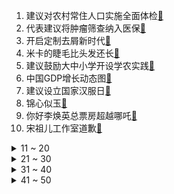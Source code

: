1. 建议对农村常住人口实施全面体检[:link:](https://s.weibo.com/weibo?q=%23建议对农村常住人口实施全面体检%23&Refer=top)
2. 代表建议将肿瘤筛查纳入医保[:link:](https://s.weibo.com/weibo?q=%23代表建议将肿瘤筛查纳入医保%23&Refer=top)
3. 开启定制去屑新时代[:link:](https://s.weibo.com/weibo?q=%23开启定制去屑新时代%23&Refer=top)
4. 米卡的睫毛比头发还长[:link:](https://s.weibo.com/weibo?q=%23米卡的睫毛比头发还长%23&Refer=top)
5. 建议鼓励大中小学开设学农实践[:link:](https://s.weibo.com/weibo?q=%23建议鼓励大中小学开设学农实践%23&Refer=top)
6. 中国GDP增长动态图[:link:](https://s.weibo.com/weibo?q=%23中国GDP增长动态图%23&Refer=top)
7. 建议设立国家汉服日[:link:](https://s.weibo.com/weibo?q=%23建议设立国家汉服日%23&Refer=top)
8. 锦心似玉[:link:](https://s.weibo.com/weibo?q=%23锦心似玉%23&Refer=top)
9. 你好李焕英总票房超越哪吒[:link:](https://s.weibo.com/weibo?q=%23你好李焕英总票房超越哪吒%23&Refer=top)
10. 宋祖儿工作室道歉[:link:](https://s.weibo.com/weibo?q=%23宋祖儿工作室道歉%23&Refer=top)
<details>
<summary>11 ~ 20</summary>

11. 迪丽热巴李佳琦直播[:link:](https://s.weibo.com/weibo?q=%23迪丽热巴李佳琦直播%23&Refer=top)
12. 潘斌龙 我就是演员总冠军[:link:](https://s.weibo.com/weibo?q=%23潘斌龙%20我就是演员总冠军%23&Refer=top)
13. 莲组全员进入A班[:link:](https://s.weibo.com/weibo?q=%23莲组全员进入A班%23&Refer=top)
14. 全国政协十三届四次会议委员通道[:link:](https://s.weibo.com/weibo?q=%23全国政协十三届四次会议委员通道%23&Refer=top)
15. 韩美娟当着邵明明面说我想吐[:link:](https://s.weibo.com/weibo?q=%23韩美娟当着邵明明面说我想吐%23&Refer=top)
16. 给孩子吃全素食幼儿园老师发声[:link:](https://s.weibo.com/weibo?q=%23给孩子吃全素食幼儿园老师发声%23&Refer=top)
17. 戍边战士匿名捐出立功奖金[:link:](https://s.weibo.com/weibo?q=%23戍边战士匿名捐出立功奖金%23&Refer=top)
18. 李易峰想当刘德华造型师[:link:](https://s.weibo.com/weibo?q=%23李易峰想当刘德华造型师%23&Refer=top)
19. 拜仁连进4球逆转多特[:link:](https://s.weibo.com/weibo?q=%23拜仁连进4球逆转多特%23&Refer=top)
20. 国际油价连续上涨再创新高[:link:](https://s.weibo.com/weibo?q=%23国际油价连续上涨再创新高%23&Refer=top)
</details>
<details>
<summary>21 ~ 30</summary>

21. 颖儿身材错位图[:link:](https://s.weibo.com/weibo?q=%23颖儿身材错位图%23&Refer=top)
22. 00后贫富差距特别大吗[:link:](https://s.weibo.com/weibo?q=%2300后贫富差距特别大吗%23&Refer=top)
23. 东海航空[:link:](https://s.weibo.com/weibo?q=%23东海航空%23&Refer=top)
24. 皓衣行[:link:](https://s.weibo.com/weibo?q=%23皓衣行%23&Refer=top)
25. 互联网老人才懂的梗[:link:](https://s.weibo.com/weibo?q=%23互联网老人才懂的梗%23&Refer=top)
26. 老楼装电梯一楼不同意怎么办[:link:](https://s.weibo.com/weibo?q=%23老楼装电梯一楼不同意怎么办%23&Refer=top)
27. 梁森头都哭红了[:link:](https://s.weibo.com/weibo?q=%23梁森头都哭红了%23&Refer=top)
28. 女生节[:link:](https://s.weibo.com/weibo?q=%23女生节%23&Refer=top)
29. 手机秒表竟开了441天[:link:](https://s.weibo.com/weibo?q=%23手机秒表竟开了441天%23&Refer=top)
30. 将小学缩短至5年你支持吗[:link:](https://s.weibo.com/weibo?q=%23将小学缩短至5年你支持吗%23&Refer=top)
</details>
<details>
<summary>31 ~ 40</summary>

31. 不要轻易尝试让狗狗混血[:link:](https://s.weibo.com/weibo?q=%23不要轻易尝试让狗狗混血%23&Refer=top)
32. 委员倡议996下家长应让孩子住校[:link:](https://s.weibo.com/weibo?q=%23委员倡议996下家长应让孩子住校%23&Refer=top)
33. 阚清子模仿黄小蕾姿势[:link:](https://s.weibo.com/weibo?q=%23阚清子模仿黄小蕾姿势%23&Refer=top)
34. 欧豪晒游客照[:link:](https://s.weibo.com/weibo?q=%23欧豪晒游客照%23&Refer=top)
35. 女大男十岁的爱情会幸福吗[:link:](https://s.weibo.com/weibo?q=%23女大男十岁的爱情会幸福吗%23&Refer=top)
36. 露娜[:link:](https://s.weibo.com/weibo?q=%23露娜%23&Refer=top)
37. 顶楼[:link:](https://s.weibo.com/weibo?q=%23顶楼%23&Refer=top)
38. 吴彤发长文告别演员[:link:](https://s.weibo.com/weibo?q=%23吴彤发长文告别演员%23&Refer=top)
39. 李晟一人分饰两角[:link:](https://s.weibo.com/weibo?q=%23李晟一人分饰两角%23&Refer=top)
40. 我就是演员 沙县小吃[:link:](https://s.weibo.com/weibo?q=%23我就是演员%20沙县小吃%23&Refer=top)
</details>
<details>
<summary>41 ~ 50</summary>

41. 虞书欣 再也不相信姜滨了[:link:](https://s.weibo.com/weibo?q=%23虞书欣%20再也不相信姜滨了%23&Refer=top)
42. 家长咆哮式辅导孩子作业违法吗[:link:](https://s.weibo.com/weibo?q=%23家长咆哮式辅导孩子作业违法吗%23&Refer=top)
43. 思维导图版十四五主要目标[:link:](https://s.weibo.com/weibo?q=%23思维导图版十四五主要目标%23&Refer=top)
44. 委员称音体美劳和升学压力不矛盾[:link:](https://s.weibo.com/weibo?q=%23委员称音体美劳和升学压力不矛盾%23&Refer=top)
45. 听过最凡尔赛的名字[:link:](https://s.weibo.com/weibo?q=%23听过最凡尔赛的名字%23&Refer=top)
46. 2021看两会[:link:](https://s.weibo.com/weibo?q=%232021看两会%23&Refer=top)
47. 进击的巨人[:link:](https://s.weibo.com/weibo?q=%23进击的巨人%23&Refer=top)
48. RNG战胜EDG[:link:](https://s.weibo.com/weibo?q=%23RNG战胜EDG%23&Refer=top)
49. 上海小学生街边安慰落榜女孩[:link:](https://s.weibo.com/weibo?q=%23上海小学生街边安慰落榜女孩%23&Refer=top)
50. 山河令[:link:](https://s.weibo.com/weibo?q=%23山河令%23&Refer=top)
</details>
